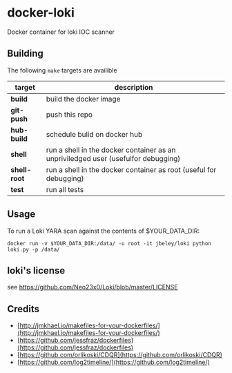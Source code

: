 # docker-loki
Docker container for loki IOC scanner

## Building
The following `make` targets are availible

|target|description
|------|------|
|**build**|build the docker image|
|**git-push**|push this repo|
|**hub-build**|schedule bulid on docker hub|
|**shell**|run a shell in the docker container as an unpriviledged user (usefulfor debugging)|
|**shell-root**|run a shell in the docker container as root (useful for debugging)|
|**test**|run all tests|

## Usage
To run a Loki YARA scan against the contents of $YOUR_DATA_DIR:
```
docker run -v $YOUR_DATA_DIR:/data/ -u root -it jbeley/loki python loki.py -p /data/
```


## loki's license
see https://github.com/Neo23x0/Loki/blob/master/LICENSE

## Credits

* [http://jmkhael.io/makefiles-for-your-dockerfiles/](http://jmkhael.io/makefiles-for-your-dockerfiles/)
* [https://github.com/jessfraz/dockerfiles](https://github.com/jessfraz/dockerfiles)
* [https://github.com/orlikoski/CDQR](https://github.com/orlikoski/CDQR)
* [https://github.com/log2timeline/](https://github.com/log2timeline/)
